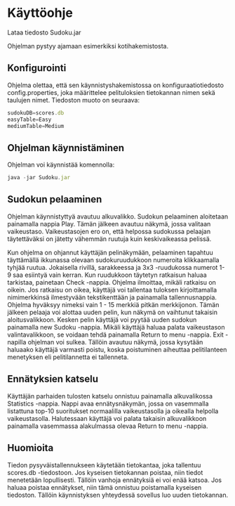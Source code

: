 # Käyttöohje
Lataa tiedosto Sudoku.jar

Ohjelman pystyy ajamaan esimerkiksi kotihakemistosta.

## Konfigurointi
Ohjelma olettaa, että sen käynnistyshakemistossa on konfiguraatiotiedosto config.properties, joka määrittelee pelituloksien tietokannan nimen sekä taulujen nimet. 
Tiedoston muoto on seuraava:

```javascript
sudokuDB=scores.db
easyTable=Easy
mediumTable=Medium
```

## Ohjelman käynnistäminen
Ohjelman voi käynnistää komennolla:

```javascript
java -jar Sudoku.jar
```
## Sudokun pelaaminen
Ohjelman käynnistyttyä avautuu alkuvalikko. Sudokun pelaaminen aloitetaan painamalla nappia Play. Tämän jälkeen avautuu näkymä, jossa valitaan vaikeustaso.
Vaikeustasojen ero on, että helpossa sudokussa pelaajan täytettäväksi on jätetty vähemmän ruutuja kuin keskivaikeassa pelissä.

Kun ohjelma on ohjannut käyttäjän pelinäkymään, pelaaminen tapahtuu täyttämällä ikkunassa olevaan sudokuruudukkoon numeroita klikkaamalla tyhjää ruutua.
Jokaisella rivillä, sarakkeessa ja 3x3 -ruudukossa numerot 1-9 saa esiintyä vain kerran. Kun ruudukkoon täytetyn ratkaisun haluaa tarkistaa, painetaan Check -nappia.
Ohjelma ilmoittaa, mikäli ratkaisu on oikein. Jos ratkaisu on oikea, käyttäjä voi tallentaa tuloksen kirjoittamalla nimimerkkinsä ilmestyvään tekstikenttään ja painamalla tallennusnappia.
Ohjelma hyväksyy nimeksi vain 1 - 15 merkkiä pitkän merkkijonon. 
Tämän jälkeen pelaaja voi alottaa uuden pelin, kun näkymä on vaihtunut takaisin aloitusvalikkoon. Kesken pelin käyttäjä voi pyytää uuden sudokun painamalla new Sudoku -nappia. 
Mikäli käyttäjä haluaa palata vaikeustason valintavalikkoon, se voidaan tehdä painamalla Return to menu -nappia. Exit -napilla ohjelman voi sulkea. Tällöin avautuu näkymä, jossa
kysytään haluaako käyttäjä varmasti poistu, koska poistuminen aiheuttaa pelitilanteen menetyksen eli pelitilannetta ei tallenneta.

## Ennätyksien katselu
Käyttäjän parhaiden tulosten katselu onnistuu painamalla alkuvalikossa Statistics -nappia. 
Nappi avaa ennätysnäkymän, jossa on vasemmalla listattuna top-10 suoritukset normaalilla vaikeustasolla ja oikealla helpolla vaikeustasolla. 
Halutessaan käyttäjä voi palata takaisin alkuvalikkoon painamalla vasemmassa alakulmassa olevaa Return to menu -nappia.

## Huomioita
Tiedon pysyväistallennukseen käytetään tietokantaa, joka tallentuu scores.db -tiedostoon.
Jos kyseisen tietokannan poistaa, niin tiedot menetetään lopullisesti. Tällöin vanhoja ennätyksiä ei voi enää katsoa. 
Jos haluaa poistaa ennätykset, niin tämä onnistuu poistamalla kyseisen tiedoston. Tällöin käynnistyksen yhteydessä sovellus luo uuden tietokannan.

